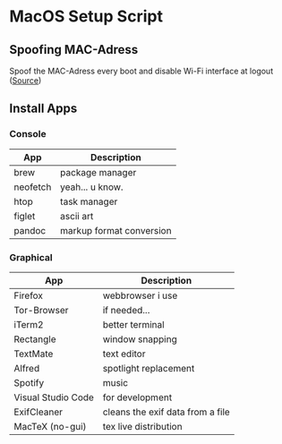 # MacOS Setup Script
## Spoofing MAC-Adress
Spoof the MAC-Adress every boot and disable Wi-Fi interface at logout ([Source](https://sunknudsen.com/privacy-guides/how-to-spoof-mac-address-and-hostname-automatically-at-boot-on-macos))

## Install Apps
### Console
| App      | Description              |
| -------- | ------------------------ |
| brew     | package manager          |
| neofetch | yeah... u know.          |
| htop     | task manager             |
| figlet   | ascii art                |
| pandoc   | markup format conversion |

### Graphical
| App                | Description                      |
| ------------------ | -------------------------------- |
| Firefox            | webbrowser i use                 |
| Tor-Browser        | if needed...                     |
| iTerm2             | better terminal                  |
| Rectangle          | window snapping                  |
| TextMate           | text editor                      |
| Alfred             | spotlight replacement            |
| Spotify            | music                            |
| Visual Studio Code | for development                  |
| ExifCleaner        | cleans the exif data from a file |
| MacTeX (no-gui)    | tex live distribution            |